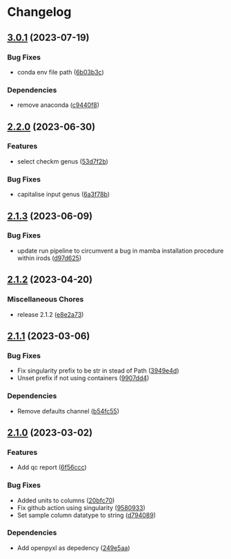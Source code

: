 # Changelog

## [3.0.1](https://github.com/RIVM-bioinformatics/juno-assembly/compare/v3.0.0...v3.0.1) (2023-07-19)


### Bug Fixes

* conda env file path ([6b03b3c](https://github.com/RIVM-bioinformatics/juno-assembly/commit/6b03b3c39c1a3a6c0283a9cc5dd11133a98db1d1))


### Dependencies

* remove anaconda ([c9440f8](https://github.com/RIVM-bioinformatics/juno-assembly/commit/c9440f8de666bd88ac9e89b41c002b20a2462561))

## [2.2.0](https://github.com/RIVM-bioinformatics/juno-assembly/compare/v2.1.3...v2.2.0) (2023-06-30)


### Features

* select checkm genus ([53d7f2b](https://github.com/RIVM-bioinformatics/juno-assembly/commit/53d7f2b257e9da013b83567ecfff747b5805ccd2))


### Bug Fixes

* capitalise input genus ([6a3f78b](https://github.com/RIVM-bioinformatics/juno-assembly/commit/6a3f78b651e950a2a7bd9af7c6ffcca6670e0a96))

## [2.1.3](https://github.com/RIVM-bioinformatics/juno-assembly/compare/v2.1.2...v2.1.3) (2023-06-09)


### Bug Fixes

* update run pipeline to circumvent a bug in mamba installation procedure within irods ([d97d625](https://github.com/RIVM-bioinformatics/juno-assembly/commit/d97d625eca859ebe734df9e1c85a5e244b3b2804))

## [2.1.2](https://github.com/RIVM-bioinformatics/juno-assembly/compare/v2.1.1...v2.1.2) (2023-04-20)


### Miscellaneous Chores

* release 2.1.2 ([e8e2a73](https://github.com/RIVM-bioinformatics/juno-assembly/commit/e8e2a73b86f8dbd2b7736e68f71c820e0bf9f2e6))

## [2.1.1](https://github.com/RIVM-bioinformatics/juno-assembly/compare/v2.1.0...v2.1.1) (2023-03-06)


### Bug Fixes

* Fix singularity prefix to be str in stead of Path ([3949e4d](https://github.com/RIVM-bioinformatics/juno-assembly/commit/3949e4d28a9a8d5a8f6c1130c0b750f24a4cae52))
* Unset prefix if not using containers ([9907dd4](https://github.com/RIVM-bioinformatics/juno-assembly/commit/9907dd460e377b39911ed4b89061ba1eea67634e))


### Dependencies

* Remove defaults channel ([b54fc55](https://github.com/RIVM-bioinformatics/juno-assembly/commit/b54fc555730825adac2040f2f83c3eeba110c5e7))

## [2.1.0](https://github.com/RIVM-bioinformatics/juno-assembly/compare/v2.0.8...v2.1.0) (2023-03-02)


### Features

* Add qc report ([6f56ccc](https://github.com/RIVM-bioinformatics/juno-assembly/commit/6f56cccefcd2f287bc501bbd99208edb00783359))


### Bug Fixes

* Added units to columns ([20bfc70](https://github.com/RIVM-bioinformatics/juno-assembly/commit/20bfc70df191f773804c2bfcbe681d133580b740))
* Fix github action using singularity ([9580933](https://github.com/RIVM-bioinformatics/juno-assembly/commit/9580933cda27216ede7b62e41236d4931d003fee))
* Set sample column datatype to string ([d794089](https://github.com/RIVM-bioinformatics/juno-assembly/commit/d7940898d27753fdb33d23bc305a91ba7efd1824))


### Dependencies

* Add openpyxl as depedency ([249e5aa](https://github.com/RIVM-bioinformatics/juno-assembly/commit/249e5aa63bc4a6c9f4c30f885a89512af5749a2e))
